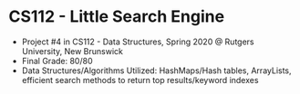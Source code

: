 # CS112 - Little Search Engine
- Project #4 in CS112 - Data Structures, Spring 2020 @ Rutgers University, New Brunswick
- Final Grade: 80/80
- Data Structures/Algorithms Utilized: HashMaps/Hash tables, ArrayLists, efficient search methods to return top results/keyword indexes
